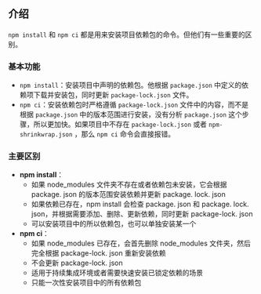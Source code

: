 
## 介绍

`npm install` 和 `npm ci` 都是用来安装项目依赖包的命令。但他们有一些重要的区别。

### 基本功能

- `npm install`：安装项目中声明的依赖包。他根据 `package.json` 中定义的依赖项下载并安装包，同时更新 `package-lock.json` 文件。
- `npm ci`：安装依赖包时严格遵循 `package-lock.json` 文件中的内容，而不是根据 `package.json` 中的版本范围进行安装，没有分析 `package.json` 这个步骤，所以更加快。如果项目中不存在 `package-lock.json` 或者 `npm-shrinkwrap.json` ，那么 `npm ci` 命令会直接报错。

### 主要区别

- **npm install**：
	- 如果 node_modules 文件夹不存在或者依赖包未安装，它会根据 package. json 的版本范围安装依赖并更新 package. lock. json
	- 如果依赖已存在，npm install 会检查 package. json 和 package. lock. json，并根据需要添加、删除、更新依赖，同时更新 package-lock. json
	- 可以安装项目中的所以依赖包，也可以单独安装某一个
- **npm ci**：
	- 如果 node_modules 已存在，会首先删除 node_modules 文件夹，然后完全根据 package-lock. json 重新安装依赖
	- 不会更新 package-lock. json
	- 适用于持续集成环境或者需要快速安装已锁定依赖的场景
	- 只能一次性安装项目中的所有依赖包